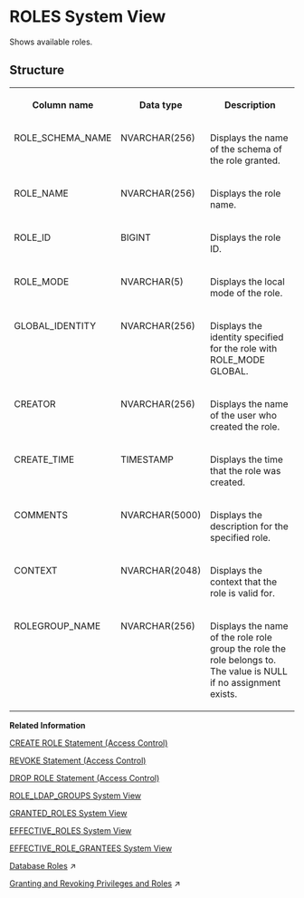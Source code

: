 <!-- loio20cd8af175191014a538d0938ced7f6a -->

# ROLES System View

Shows available roles.



<a name="loio20cd8af175191014a538d0938ced7f6a___r_o_l_e_s_1struct_ROLES"/>

## Structure


<table>
<tr>
<th valign="top">

Column name



</th>
<th valign="top">

Data type



</th>
<th valign="top">

Description



</th>
</tr>
<tr>
<td valign="top">

ROLE\_SCHEMA\_NAME



</td>
<td valign="top">

NVARCHAR\(256\)



</td>
<td valign="top">

Displays the name of the schema of the role granted.



</td>
</tr>
<tr>
<td valign="top">

ROLE\_NAME



</td>
<td valign="top">

NVARCHAR\(256\)



</td>
<td valign="top">

Displays the role name.



</td>
</tr>
<tr>
<td valign="top">

ROLE\_ID



</td>
<td valign="top">

BIGINT



</td>
<td valign="top">

Displays the role ID.



</td>
</tr>
<tr>
<td valign="top">

ROLE\_MODE



</td>
<td valign="top">

NVARCHAR\(5\)



</td>
<td valign="top">

Displays the local mode of the role.



</td>
</tr>
<tr>
<td valign="top">

GLOBAL\_IDENTITY



</td>
<td valign="top">

NVARCHAR\(256\)



</td>
<td valign="top">

Displays the identity specified for the role with ROLE\_MODE GLOBAL.



</td>
</tr>
<tr>
<td valign="top">

CREATOR



</td>
<td valign="top">

NVARCHAR\(256\)



</td>
<td valign="top">

Displays the name of the user who created the role.



</td>
</tr>
<tr>
<td valign="top">

CREATE\_TIME



</td>
<td valign="top">

TIMESTAMP



</td>
<td valign="top">

Displays the time that the role was created.



</td>
</tr>
<tr>
<td valign="top">

COMMENTS



</td>
<td valign="top">

NVARCHAR\(5000\)



</td>
<td valign="top">

Displays the description for the specified role.



</td>
</tr>
<tr>
<td valign="top">

CONTEXT



</td>
<td valign="top">

NVARCHAR\(2048\)



</td>
<td valign="top">

Displays the context that the role is valid for.



</td>
</tr>
<tr>
<td valign="top">

ROLEGROUP\_NAME



</td>
<td valign="top">

NVARCHAR\(256\)



</td>
<td valign="top">

Displays the name of the role role group the role the role belongs to. The value is NULL if no assignment exists.



</td>
</tr>
</table>

**Related Information**  


[CREATE ROLE Statement \(Access Control\)](../../010-SQL-Reference/012-SQL-Statements/create-role-statement-access-control-20d4a23.md "Creates a new role.")

[REVOKE Statement \(Access Control\)](../../010-SQL-Reference/012-SQL-Statements/revoke-statement-access-control-20fc91c.md "Revokes roles or privileges for the specified objects from a user or role.")

[DROP ROLE Statement \(Access Control\)](../../010-SQL-Reference/012-SQL-Statements/drop-role-statement-access-control-20d74f7.md "Drops a role.")

[ROLE\_LDAP\_GROUPS System View](role-ldap-groups-system-view-5f1dffe.md "Shows the mapping between SAP HANA roles and LDAP groups.")

[GRANTED\_ROLES System View](granted-roles-system-view-20a5c3b.md "Provides information about roles granted to users or other roles.")

[EFFECTIVE\_ROLES System View](effective-roles-system-view-20a3229.md "Provides the roles of the current user.")

[EFFECTIVE\_ROLE\_GRANTEES System View](effective-role-grantees-system-view-d2beddd.md "Provides information regarding the users and roles that the role is granted to.")

[Database Roles](https://help.sap.com/viewer/c82f8d6a84c147f8b78bf6416dae7290/2023_2_QRC/en-US/e7f358b6e85b4610a2b62c5a25755fc0.html "A database role is a collection of privileges that can be granted to either a database user or another role in runtime.") :arrow_upper_right:

[Granting and Revoking Privileges and Roles](https://help.sap.com/viewer/c82f8d6a84c147f8b78bf6416dae7290/2023_2_QRC/en-US/c719b2e7d9761014b9d798770c3d0958.html "To be able to grant and revoke privileges and roles to and from users and roles, the granting or revoking user must meet a number of prerequisites.") :arrow_upper_right:

